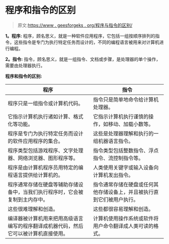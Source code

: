 # 程序和指令的区别

> 原文:[https://www . geesforgeks . org/程序与指令的区别/](https://www.geeksforgeeks.org/difference-between-program-and-instruction/)

**1。程序:**
程序，顾名思义，就是一种软件应用程序，它包括一组按顺序排列的指令，这些指令是专门为执行特定任务而设计的，不同的编程语言被用来对计算机进行编程。

**2。指令:**
指令，顾名思义，就是一组指令、文档或步骤，是处理器的单个操作，需要由处理器执行。

**程序和指令的区别:**

<center>

| 程序 | 指令 |
| --- | --- |
| 程序只是一组指令或计算机代码。 | 指令只是简单地命令给计算机处理器。 |
| 它指示计算机执行诸如计算、格式化等功能。 | 它指示计算机执行谨慎的操作，如移动、加载小数等。 |
| 程序是专门为执行特定任务而设计的软件应用程序的集合。 | 这些是处理器理解和执行的一组机器语言指令。 |
| 程序类型包括游戏程序、文字处理器、网络浏览器、图形程序等。 | 指令类型包括整数指令、浮点指令、流控制指令等。 |
| 程序是由计算机程序员用特定的编程语言提供给计算机的。 | 人类使用关键字或输入设备向计算机发出指令。 |
| 程序通常存储在硬盘等辅助存储设备中，当我们执行程序时，它会被复制到主内存中。 | 指令通常存储在硬盘或任何其他存储设备上，并且被执行直到它们被用户执行。 |
| 这些很难理解和创造。 | 这些都很容易理解和创造。 |
| 编译器被计算机用来把用高级语言编写的程序翻译成机器代码，然后它可以被计算机直接使用。 | 计算机使用操作系统或软件将用户命令翻译成人类可读的格式。 |

</center>